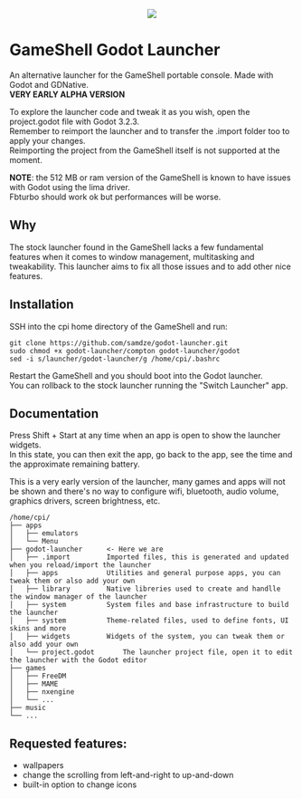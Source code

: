 <p align="center">
	<img src="https://i.imgur.com/3uJZK70.gif" />
</p>

# GameShell Godot Launcher
An alternative launcher for the GameShell portable console. Made with Godot and GDNative.<br>
**VERY EARLY ALPHA VERSION**

To explore the launcher code and tweak it as you wish, open the project.godot file with Godot 3.2.3.<br>
Remember to reimport the launcher and to transfer the .import folder too to apply your changes.<br>
Reimporting the project from the GameShell itself is not supported at the moment.

**NOTE**: the 512 MB or ram version of the GameShell is known to have issues with Godot using the lima driver.<br>
Fbturbo should work ok but performances will be worse.

## Why
The stock launcher found in the GameShell lacks a few fundamental features when it comes to window management, multitasking and tweakability.
This launcher aims to fix all those issues and to add other nice features.

## Installation
SSH into the cpi home directory of the GameShell and run:
```
git clone https://github.com/samdze/godot-launcher.git
sudo chmod +x godot-launcher/compton godot-launcher/godot
sed -i s/launcher/godot-launcher/g /home/cpi/.bashrc
```
Restart the GameShell and you should boot into the Godot launcher.<br>
You can rollback to the stock launcher running the "Switch Launcher" app.

## Documentation
Press Shift + Start at any time when an app is open to show the launcher widgets.<br>
In this state, you can then exit the app, go back to the app, see the time and the approximate remaining battery.

This is a very early version of the launcher, many games and apps will not be shown and there's no way to configure wifi, bluetooth, audio volume, graphics drivers, screen brightness, etc.

```
/home/cpi/
├── apps
│   ├── emulators
│   └── Menu
├── godot-launcher 		<- Here we are
│   ├── .import			Imported files, this is generated and updated when you reload/import the launcher
│   ├── apps			Utilities and general purpose apps, you can tweak them or also add your own
│   ├── library			Native libreries used to create and handlle the window manager of the launcher
│   ├── system			System files and base infrastructure to build the launcher
│   ├── system			Theme-related files, used to define fonts, UI skins and more
│   ├── widgets			Widgets of the system, you can tweak them or also add your own
│   └── project.godot		The launcher project file, open it to edit the launcher with the Godot editor
├── games
│   ├── FreeDM
│   ├── MAME
│ 	├── nxengine
│   └── ...
├── music
└── ...
```

## Requested features:
- wallpapers
- change the scrolling from left-and-right to up-and-down
- built-in option to change icons
